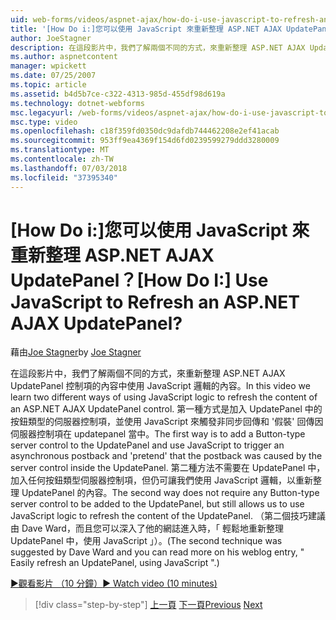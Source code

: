 ```yaml
---
uid: web-forms/videos/aspnet-ajax/how-do-i-use-javascript-to-refresh-an-aspnet-ajax-updatepanel
title: '[How Do i:]您可以使用 JavaScript 來重新整理 ASP.NET AJAX UpdatePanel？ | Microsoft Docs'
author: JoeStagner
description: 在這段影片中，我們了解兩個不同的方式，來重新整理 ASP.NET AJAX UpdatePanel 控制項的內容中使用 JavaScript 邏輯的內容。 第一個方法是加入...
ms.author: aspnetcontent
manager: wpickett
ms.date: 07/25/2007
ms.topic: article
ms.assetid: b4d5b7ce-c322-4313-985d-455df98d619a
ms.technology: dotnet-webforms
msc.legacyurl: /web-forms/videos/aspnet-ajax/how-do-i-use-javascript-to-refresh-an-aspnet-ajax-updatepanel
msc.type: video
ms.openlocfilehash: c18f359fd0350dc9dafdb744462208e2ef41acab
ms.sourcegitcommit: 953ff9ea4369f154d6fd0239599279ddd3280009
ms.translationtype: MT
ms.contentlocale: zh-TW
ms.lasthandoff: 07/03/2018
ms.locfileid: "37395340"
---
```

<a name="how-do-i-use-javascript-to-refresh-an-aspnet-ajax-updatepanel"></a><span data-ttu-id="830de-105">[How Do i:]您可以使用 JavaScript 來重新整理 ASP.NET AJAX UpdatePanel？</span><span class="sxs-lookup"><span data-stu-id="830de-105">[How Do I:] Use JavaScript to Refresh an ASP.NET AJAX UpdatePanel?</span></span>
====================
<span data-ttu-id="830de-106">藉由[Joe Stagner](https://github.com/JoeStagner)</span><span class="sxs-lookup"><span data-stu-id="830de-106">by [Joe Stagner](https://github.com/JoeStagner)</span></span>

<span data-ttu-id="830de-107">在這段影片中，我們了解兩個不同的方式，來重新整理 ASP.NET AJAX UpdatePanel 控制項的內容中使用 JavaScript 邏輯的內容。</span><span class="sxs-lookup"><span data-stu-id="830de-107">In this video we learn two different ways of using JavaScript logic to refresh the content of an ASP.NET AJAX UpdatePanel control.</span></span> <span data-ttu-id="830de-108">第一種方式是加入 UpdatePanel 中的按鈕類型的伺服器控制項，並使用 JavaScript 來觸發非同步回傳和 '假裝' 回傳因伺服器控制項在 updatepanel 當中。</span><span class="sxs-lookup"><span data-stu-id="830de-108">The first way is to add a Button-type server control to the UpdatePanel and use JavaScript to trigger an asynchronous postback and 'pretend' that the postback was caused by the server control inside the UpdatePanel.</span></span> <span data-ttu-id="830de-109">第二種方法不需要在 UpdatePanel 中，加入任何按鈕類型伺服器控制項，但仍可讓我們使用 JavaScript 邏輯，以重新整理 UpdatePanel 的內容。</span><span class="sxs-lookup"><span data-stu-id="830de-109">The second way does not require any Button-type server control to be added to the UpdatePanel, but still allows us to use JavaScript logic to refresh the content of the UpdatePanel.</span></span> <span data-ttu-id="830de-110">（第二個技巧建議由 Dave Ward，而且您可以深入了他的網誌進入時，「 輕鬆地重新整理 UpdatePanel 中，使用 JavaScript 」）。</span><span class="sxs-lookup"><span data-stu-id="830de-110">(The second technique was suggested by Dave Ward and you can read more on his weblog entry, " Easily refresh an UpdatePanel, using JavaScript ".)</span></span>

[<span data-ttu-id="830de-111">&#9654;觀看影片 （10 分鐘）</span><span class="sxs-lookup"><span data-stu-id="830de-111">&#9654; Watch video (10 minutes)</span></span>](https://channel9.msdn.com/Blogs/ASP-NET-Site-Videos/how-do-i-use-javascript-to-refresh-an-aspnet-ajax-updatepanel)

> [!div class="step-by-step"]
> <span data-ttu-id="830de-112">[上一頁](how-do-i-build-a-custom-aspnet-ajax-server-control.md)
> [下一頁](how-do-i-determine-whether-an-asynchronous-postback-has-occurred.md)</span><span class="sxs-lookup"><span data-stu-id="830de-112">[Previous](how-do-i-build-a-custom-aspnet-ajax-server-control.md)
[Next](how-do-i-determine-whether-an-asynchronous-postback-has-occurred.md)</span></span>
